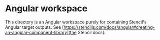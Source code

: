 # Angular workspace

This directory is an Angular workspace purely for containing Stencil's Angular target
outputs. See [https://stenciljs.com/docs/angular#creating-an-angular-component-library](the Stencil docs).
